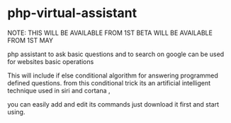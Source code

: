 # php-virtual-assistant
NOTE: THIS WILL BE AVAILABLE FROM 1ST BETA WILL BE AVAILABLE FROM 1ST MAY


php assistant to ask basic questions and to search on google can be used for websites basic operations



This will include if else conditional algorithm for answering programmed defined questions.
from this conditional trick its an artificial intelligent technique used in siri and cortana ,


you can easily add and edit its commands just download it first and start using.
